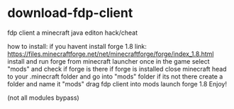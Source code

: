# download-fdp-client
fdp client a minecraft java editon hack/cheat 

how to install:
if you havent install forge 1.8 link: https://files.minecraftforge.net/net/minecraftforge/forge/index_1.8.html
install and run forge from minecraft launcher once in the game select "mods" and check if forge is there 
if forge is installed close minecraft 
head to your .minecraft folder and go into "mods" folder if its not there create a folder and name it "mods"
drag fdp client into mods
launch forge 1.8
Enjoy!

(not all modules bypass)
